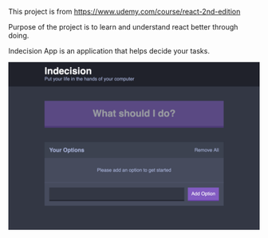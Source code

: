 This project is from https://www.udemy.com/course/react-2nd-edition

Purpose of the project is to learn and understand react better through doing.

Indecision App is an application that helps decide your tasks.

![Image of Indecision App](https://raw.githubusercontent.com/sonyachen/udemy-react-indecisionapp/master/public/images/IndecisionApp.png)